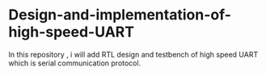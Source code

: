 # Design-and-implementation-of-high-speed-UART
In this repository , i will add RTL design and testbench of high speed UART which is serial communication protocol. 

